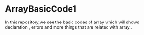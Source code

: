 # ArrayBasicCode1
In this repository,we see the basic codes of array which will shows declaration , errors and more things that are related with array..
